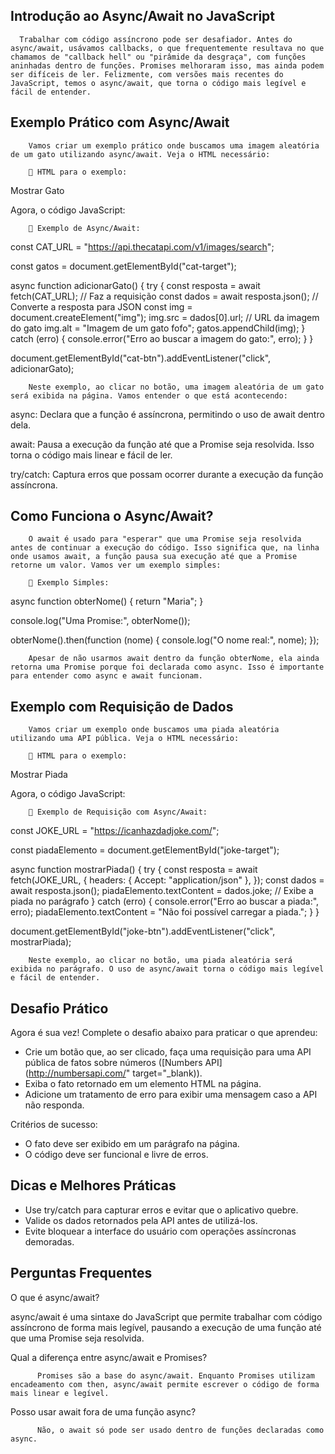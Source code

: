 ## Introdução ao Async/Await no JavaScript

      Trabalhar com código assíncrono pode ser desafiador. Antes do async/await, usávamos callbacks, o que frequentemente resultava no que chamamos de "callback hell" ou "pirâmide da desgraça", com funções aninhadas dentro de funções. Promises melhoraram isso, mas ainda podem ser difíceis de ler. Felizmente, com versões mais recentes do JavaScript, temos o async/await, que torna o código mais legível e fácil de entender.

## Exemplo Prático com Async/Await

        Vamos criar um exemplo prático onde buscamos uma imagem aleatória de um gato utilizando async/await. Veja o HTML necessário:

        📄 HTML para o exemplo:
        
  Mostrar Gato

Agora, o código JavaScript:

        📄 Exemplo de Async/Await:
        
  const CAT_URL = "https://api.thecatapi.com/v1/images/search";
  
  const gatos = document.getElementById("cat-target");
  
  async function adicionarGato() {
    try {
      const resposta = await fetch(CAT_URL); // Faz a requisição
      const dados = await resposta.json(); // Converte a resposta para JSON
      const img = document.createElement("img");
      img.src = dados[0].url; // URL da imagem do gato
      img.alt = "Imagem de um gato fofo";
      gatos.appendChild(img);
    } catch (erro) {
      console.error("Erro ao buscar a imagem do gato:", erro);
    }
  }
  
  document.getElementById("cat-btn").addEventListener("click", adicionarGato);

        Neste exemplo, ao clicar no botão, uma imagem aleatória de um gato será exibida na página. Vamos entender o que está acontecendo:

async: Declara que a função é assíncrona, permitindo o uso de await dentro dela.

await: Pausa a execução da função até que a Promise seja resolvida. Isso torna o código mais linear e fácil de ler.

try/catch: Captura erros que possam ocorrer durante a execução da função assíncrona.

## Como Funciona o Async/Await?

        O await é usado para "esperar" que uma Promise seja resolvida antes de continuar a execução do código. Isso significa que, na linha onde usamos await, a função pausa sua execução até que a Promise retorne um valor. Vamos ver um exemplo simples:

        📄 Exemplo Simples:
        
  async function obterNome() {
    return "Maria";
  }
  
  console.log("Uma Promise:", obterNome());
  
  obterNome().then(function (nome) {
    console.log("O nome real:", nome);
  });

        Apesar de não usarmos await dentro da função obterNome, ela ainda retorna uma Promise porque foi declarada como async. Isso é importante para entender como async e await funcionam.

## Exemplo com Requisição de Dados

        Vamos criar um exemplo onde buscamos uma piada aleatória utilizando uma API pública. Veja o HTML necessário:

        📄 HTML para o exemplo:
        
  Mostrar Piada

Agora, o código JavaScript:

        📄 Exemplo de Requisição com Async/Await:
        
  const JOKE_URL = "https://icanhazdadjoke.com/";
  
  const piadaElemento = document.getElementById("joke-target");
  
  async function mostrarPiada() {
    try {
      const resposta = await fetch(JOKE_URL, {
        headers: { Accept: "application/json" },
      });
      const dados = await resposta.json();
      piadaElemento.textContent = dados.joke; // Exibe a piada no parágrafo
    } catch (erro) {
      console.error("Erro ao buscar a piada:", erro);
      piadaElemento.textContent = "Não foi possível carregar a piada.";
    }
  }
  
  document.getElementById("joke-btn").addEventListener("click", mostrarPiada);

        Neste exemplo, ao clicar no botão, uma piada aleatória será exibida no parágrafo. O uso de async/await torna o código mais legível e fácil de entender.

## Desafio Prático
Agora é sua vez! Complete o desafio abaixo para praticar o que aprendeu:

- Crie um botão que, ao ser clicado, faça uma requisição para uma API pública de fatos sobre números ([Numbers API](http://numbersapi.com/" target="_blank)).
- Exiba o fato retornado em um elemento HTML na página.
- Adicione um tratamento de erro para exibir uma mensagem caso a API não responda.

Critérios de sucesso:

- O fato deve ser exibido em um parágrafo na página.
- O código deve ser funcional e livre de erros.

## Dicas e Melhores Práticas

- Use try/catch para capturar erros e evitar que o aplicativo quebre.
- Valide os dados retornados pela API antes de utilizá-los.
- Evite bloquear a interface do usuário com operações assíncronas demoradas.

## Perguntas Frequentes

O que é async/await?

async/await é uma sintaxe do JavaScript que permite trabalhar com código assíncrono de forma mais legível, pausando a execução de uma função até que uma Promise seja resolvida.

Qual a diferença entre async/await e Promises?

          Promises são a base do async/await. Enquanto Promises utilizam encadeamento com then, async/await permite escrever o código de forma mais linear e legível.

Posso usar await fora de uma função async?

          Não, o await só pode ser usado dentro de funções declaradas como async.